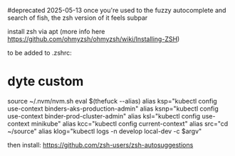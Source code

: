 #deprecated
2025-05-13 once you're used to the fuzzy autocomplete and search of fish, the zsh version of it feels subpar 

install zsh via apt (more info here https://github.com/ohmyzsh/ohmyzsh/wiki/Installing-ZSH)

to be added to .zshrc:
# dyte custom
source ~/.nvm/nvm.sh
eval $(thefuck --alias)
alias ksp="kubectl config use-context binders-aks-production-admin"
alias ksnp="kubectl config use-context binder-prod-cluster-admin"
alias ksl="kubectl config use-context minikube"
alias kcc="kubectl config current-context"
alias src="cd ~/source"
alias klog="kubectl logs -n develop local-dev -c $argv"


then install:
https://github.com/zsh-users/zsh-autosuggestions
